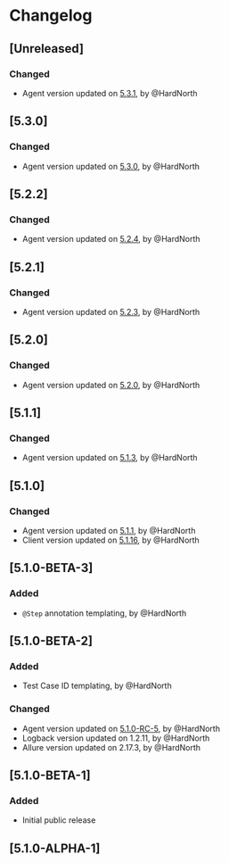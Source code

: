 # Changelog

## [Unreleased]
### Changed
- Agent version updated on [5.3.1](https://github.com/reportportal/agent-java-spock/releases/tag/5.3.1), by @HardNorth

## [5.3.0]
### Changed
- Agent version updated on [5.3.0](https://github.com/reportportal/agent-java-spock/releases/tag/5.3.0), by @HardNorth

## [5.2.2]
### Changed
- Agent version updated on [5.2.4](https://github.com/reportportal/agent-java-spock/releases/tag/5.2.4), by @HardNorth

## [5.2.1]
### Changed
- Agent version updated on [5.2.3](https://github.com/reportportal/agent-java-spock/releases/tag/5.2.3), by @HardNorth

## [5.2.0]
### Changed
- Agent version updated on [5.2.0](https://github.com/reportportal/agent-java-spock/releases/tag/5.2.0), by @HardNorth

## [5.1.1]
### Changed
- Agent version updated on [5.1.3](https://github.com/reportportal/agent-java-spock/releases/tag/5.1.3), by @HardNorth

## [5.1.0]
### Changed
- Agent version updated on [5.1.1](https://github.com/reportportal/agent-java-spock/releases/tag/5.1.1), by @HardNorth
- Client version updated on [5.1.16](https://github.com/reportportal/client-java/releases/tag/5.1.15), by @HardNorth

## [5.1.0-BETA-3]
### Added
- `@Step` annotation templating, by @HardNorth

## [5.1.0-BETA-2]
### Added
- Test Case ID templating, by @HardNorth
### Changed
- Agent version updated on [5.1.0-RC-5](https://github.com/reportportal/agent-java-spock/releases/tag/5.1.0-RC-5), by @HardNorth
- Logback version updated on 1.2.11, by @HardNorth
- Allure version updated on 2.17.3, by @HardNorth

## [5.1.0-BETA-1]
### Added
- Initial public release

## [5.1.0-ALPHA-1]
